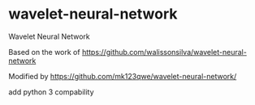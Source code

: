 # wavelet-neural-network
Wavelet Neural Network

Based on the work of https://github.com/walissonsilva/wavelet-neural-network

Modified by https://github.com/mk123qwe/wavelet-neural-network/

add python 3 compability
